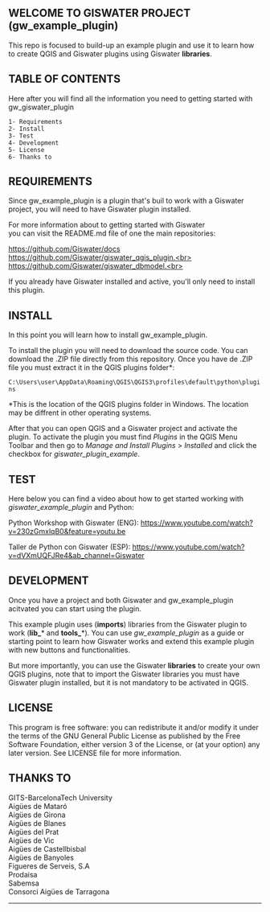 ## WELCOME TO GISWATER PROJECT (gw_example_plugin)

This repo is focused to build-up an example plugin and use it to learn how to create QGIS and Giswater plugins using Giswater **libraries**. 

## TABLE OF CONTENTS
Here after you will find all the information you need to getting started with gw_giswater_plugin<br>

	1- Requirements
	2- Install
	3- Test
	4- Development
	5- License
	6- Thanks to

## REQUIREMENTS
Since gw_example_plugin is a plugin that's buil to work with a Giswater project, you will need to have Giswater plugin installed. 

For more information about to getting started with Giswater<br> you can visit the README.md file of one the main repositories:

https://github.com/Giswater/docs<br>
https://github.com/Giswater/giswater_qgis_plugin.<br>
https://github.com/Giswater/giswater_dbmodel.<br>

If you already have Giswater installed and active, you'll only need to install this plugin.

## INSTALL
In this point you will learn how to install gw_example_plugin.<br>

To install the plugin you will need to download the source code. You can download the .ZIP file directly from this repository. Once you have de .ZIP file you must extract it in the QGIS plugins folder*:

`C:\Users\user\AppData\Roaming\QGIS\QGIS3\profiles\default\python\plugins`<br>

*This is the location of the QGIS plugins folder in Windows. The location may be diffrent in other operating systems.

After that you can open QGIS and a Giswater project and activate the plugin. To activate the plugin you must find _Plugins_ in the QGIS Menu Toolbar and then go to _Manage and Install Plugins_ > _Installed_ and click the checkbox for _giswater_plugin_example_.

## TEST
Here below you can find a video about how to get started working with _giswater_example_plugin_ and Python:<br>

Python Workshop with Giswater (ENG): https://www.youtube.com/watch?v=230zGmxlqB0&feature=youtu.be<br>

Taller de Python con Giswater (ESP): https://www.youtube.com/watch?v=dVXmUQFJRe4&ab_channel=Giswater<br>


## DEVELOPMENT

Once you have a project and both Giswater and gw_example_plugin acitvated you can start using the plugin.

This example plugin uses (__imports__) libraries from the Giswater plugin to work (**lib_*** and **tools_***). You can use _gw_example_plugin_ as a guide or starting point to learn how Giswater works and extend this example plugin with new buttons and functionalities. 

But more importantly, you can use the Giswater __libraries__ to create your own QGIS plugins, note that to import the Giswater libraries you must have Giswater plugin installed, but it is not mandatory to be activated in QGIS.



## LICENSE
This program is free software: you can redistribute it and/or modify it under the terms of the GNU General Public License as published by the Free Software Foundation, either version 3 of the License, or (at your option) any later version. See LICENSE file for more information.


## THANKS TO
GITS-BarcelonaTech University<br>
Aigües de Mataró<br>
Aigües de Girona<br>
Aigües de Blanes<br>
Aigües del Prat<br>
Aigües de Vic<br>
Aigües de Castellbisbal<br>
Aigües de Banyoles<br>
Figueres de Serveis, S.A<br>
Prodaisa<br>
Sabemsa<br>
Consorci Aigües de Tarragona<br>

-----------------------------------

